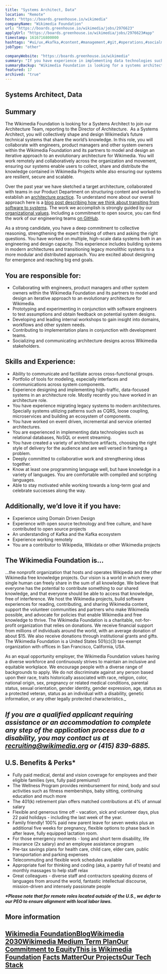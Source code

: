 ```yaml
---
title: "Systems Architect, Data"
location: "Remote"
host: "https://boards.greenhouse.io/wikimedia"
companyName: "Wikimedia Foundation"
url: "https://boards.greenhouse.io/wikimedia/jobs/2976623"
applyUrl: "https://boards.greenhouse.io/wikimedia/jobs/2976623#app"
timestamp: 1616716800000
hashtags: "#ui/ux,#kafka,#content,#management,#git,#operations,#socialmedia,#finance"
jobType: "other"

companyWebsite: "https://boards.greenhouse.io/wikimedia"
summary: "If you have experience in implementing data technologies such as relational databases, NoSQL or event streaming, Wikimedia Foundation is looking for someone with your knowledge."
summaryBackup: "Wikimedia Foundation is looking for a systems architect that has experience in: #ui/ux, #content, #management."
featured: 17
archived: "true"
---
```


## Systems Architect, Data 

## Summary

The Wikimedia Foundation is looking for a Systems Architect to join our Architecture Team, reporting to the Director of Architecture.  As a Systems Architect, you will collectively shape and design Wikimedia’s future technical systems that share the world’s knowledge. In this role, you will collaborate with engineers, product managers and other system owners within the Wikimedia Foundation and its partners to model and design an iterative approach to an evolutionary architecture for Wikimedia. You will work remotely and collaboratively across the organization and movement, ensuring our systems enable users to collect, share and distribute the knowledge contained in Wikimedia Projects while also ensuring our systems are resilient, secure and scalable.

Over the past year we have sketched a target architecture, collaborated with teams in our Product Department on structuring content and worked to establish an [architecture practice](https://www.mediawiki.org/wiki/Wikimedia_Architecture_Team#The_practice). To understand more about our overall approach here is a [blog post describing how we think about transiting from software to systems](https://techblog.wikimedia.org/2020/10/29/wikipedia-as-a-castle-in-the-wilderness-modernization-in-the-dynamic-world-of-the-internet/). The work we accomplish is strongly guided by our [organizational values](https://wikimediafoundation.org/about/values/). Including a commitment to open source, you can find the work of our engineering teams [on GitHub](https://github.com/wikimedia).

As a strong candidate, you have a deep commitment to collective reasoning, strengthening the expert thinking of others and asking the right questions. You have worked on multiple, high-scale data systems both in an engineering and design capacity. This experience includes building systems in modern architectures and transitioning legacy monolithic systems to a more modular and distributed approach. You are excited about designing for emergence and reaching big end goals. 

## You are responsible for:

*   Collaborating with engineers, product managers and other system owners within the Wikimedia Foundation and its partners to model and design an iterative approach to an evolutionary architecture for Wikimedia.
*   Prototyping and experimenting in conjunction with software engineers to test assumptions and obtain feedback on potential system designs.
*   Developing and leading internal workshops to gain insight into domains, workflows and other system needs. 
*   Contributing to implementation plans in conjunction with development teams.
*   Socializing and communicating architecture designs across Wikimedia stakeholders.

## Skills and Experience:

*   Ability to communicate and factiliate across cross-functional groups. 
*   Portfolio of tools for modeling, especially interfaces and communications across system components.
*   Experience designing and implementing high-traffic, data-focused systems in an architecture role. Mostly recently you have worked in an architecture role. 
*   You have experience migrating legacy systems to modern architectures. Specially systems utilizing patterns such as CQRS, loose coupling, microservices and building an ecosystem of components. 
*   You have worked on event driven, incremental and service oriented architectures.
*   You are experienced in implementing data technologies such as relational databases, NoSQL or event streaming. 
*   You have created a variety of architecture artifacts, choosing the right style of delivery for the audience and are well versed in framing a problem.
*   Deeply committed to collaborative work and strengthening ideas together.
*   Know at least one programming language well, but have knowledge in a variety of languages. You are comfortable with compiled and scripting languages.
*   Able to stay motivated while working towards a long-term goal and celebrate successes along the way. 

## Additionally, we’d love it if you have:

*   Experience using Domain Driven Design
*   Experience with open source technology and free culture, and have contributed to open source projects
*   An understanding of Kafka and the Kafka ecosystem
*   Experience working remotely
*   You are a contributor to Wikipedia, Wikidata or other Wikimedia projects

## The Wikimedia Foundation is... 

...the nonprofit organization that hosts and operates Wikipedia and the other Wikimedia free knowledge projects. Our vision is a world in which every single human can freely share in the sum of all knowledge. We believe that everyone has the potential to contribute something to our shared knowledge, and that everyone should be able to access that knowledge, free of interference. We host the Wikimedia projects, build software experiences for reading, contributing, and sharing Wikimedia content, support the volunteer communities and partners who make Wikimedia possible, and advocate for policies that enable Wikimedia and free knowledge to thrive. The Wikimedia Foundation is a charitable, not-for-profit organization that relies on donations. We receive financial support from millions of individuals around the world, with an average donation of about $15. We also receive donations through institutional grants and gifts. The Wikimedia Foundation is a United States 501(c)(3) tax-exempt organization with offices in San Francisco, California, USA.

As an equal opportunity employer, the Wikimedia Foundation values having a diverse workforce and continuously strives to maintain an inclusive and equitable workplace. We encourage people with a diverse range of backgrounds to apply. We do not discriminate against any person based upon their race, traits historically associated with race, religion, color, national origin, sex, pregnancy or related medical conditions, parental status, sexual orientation, gender identity, gender expression, age, status as a protected veteran, status as an individual with a disability, genetic information, or any other legally protected characteristics._

## _If you are a qualified applicant requiring assistance or an accommodation to complete any step of the application process due to a disability, you may contact us at recruiting@wikimedia.org or (415) 839-6885._

## U.S. Benefits & Perks\*

*   Fully paid medical, dental and vision coverage for employees and their eligible families (yes, fully paid premiums!)
*   The Wellness Program provides reimbursement for mind, body and soul activities such as fitness memberships, baby sitting, continuing education and much more
*   The 401(k) retirement plan offers matched contributions at 4% of annual salary
*   Flexible and generous time off - vacation, sick and volunteer days, plus 22 paid holidays - including the last week of the year.
*   Family friendly! 100% paid new parent leave for seven weeks plus an additional five weeks for pregnancy, flexible options to phase back in after leave, fully equipped lactation room.
*   For those emergency moments - long and short term disability, life insurance (2x salary) and an employee assistance program
*   Pre-tax savings plans for health care, child care, elder care, public transportation and parking expenses
*   Telecommuting and flexible work schedules available
*   Appropriate fuel for thinking and coding (aka, a pantry full of treats) and monthly massages to help staff relax
*   Great colleagues - diverse staff and contractors speaking dozens of languages from around the world, fantastic intellectual discourse, mission-driven and intensely passionate people

**_\*Please note that for remote roles located outside of the U.S., we defer to our PEO to ensure alignment with local labor laws._**

## More information

## [Wikimedia Foundation](https://wikimediafoundation.org/)[**Blog**](https://wikimediafoundation.org/news/)[**Wikimedia 2030**](https://meta.wikimedia.org/wiki/Strategy/Wikimedia_movement/2017)[**Wikimedia Medium Term Plan**](https://meta.wikimedia.org/wiki/Wikimedia_Foundation_Medium-term_plan_2019)[**Our Commitment to Equity**](https://medium.com/freely-sharing-the-sum-of-all-knowledge/we-stand-for-racial-justice-49c31afbabca)[**This is Wikimedia Foundation**](https://www.youtube.com/watch?v=OQzZI0l3IOw) [**Facts Matter**](https://www.youtube.com/watch?v=xQ4ba28-oGs)[**Our Projects**](https://wikimediafoundation.org/wiki/Our_projects)[**Our Tech Stack**](https://meta.wikimedia.org/wiki/Wikimedia_servers#System_architecture)
